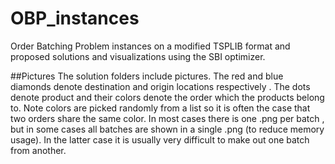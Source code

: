 # OBP_instances
Order Batching Problem instances on a modified TSPLIB format and proposed solutions and visualizations using the SBI optimizer. 

##Pictures
The solution folders include pictures. The red and blue diamonds denote destination and origin locations respectively
. The dots denote product and their colors denote the order which the products belong to. Note colors are picked
 randomly from a list so it is often the case that two orders share the same color. In most cases there is one .png
  per batch
, but in some
 cases all batches are
 shown in a single .png (to reduce memory usage). In the latter case it is usually very difficult to make out one
  batch from another. 
 
  